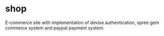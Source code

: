 # shop
E-commerce site with implementation of devise authentication, spree gem commerce system and paypal payment system.
